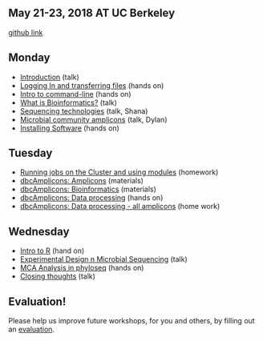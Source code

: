 ## May 21-23, 2018 AT UC Berkeley

[github link](https://github.com/ucdavis-bioinformatics-training/2018-May-Microbial-Community-Analysis-Workshop_UCB)

Monday
----------
* [Introduction](monday/Introduction.pdf) (talk)
* [Logging In and transferring files](monday/logging-in) (hands on)
* [Intro to command-line](monday/command-line-intro) (hands on)
* [What is Bioinformatics?](monday/What_is_Bioinformatics.pdf) (talk)
* [Sequencing technologies]() (talk, Shana)
* [Microbial community amplicons](monday/180521_dps_talk-finalfinal.pdf) (talk, Dylan)
* [Installing Software](monday/installing_software) (hands on)


Tuesday
----------

* [Running jobs on the Cluster and using modules](tuesday/cluster) (homework)
* [dbcAmplicons: Amplicons](tuesday/dbcAmplicons_Amplicons.pdf) (materials)
* [dbcAmplicons: Bioinformatics](tuesday/dbcAmplicons_Bioinformatics.pdf) (materials)
* [dbcAmplicons: Data processing](tuesday/dbcAmplicons_commands) (hands on)
* [dbcAmplicons: Data processing - all amplicons](tuesday/dbcAmplicons_commands_all_amplicons) (home work)

Wednesday
----------

* [Intro to R](wednesday/Intro2R.md) (hand on)
* [Experimental Design n Microbial Sequencing](wednesday/Experimental_Design.pdf) (talk)
* [MCA Analysis in phyloseq](wednesday/MCA_Workshop_R/phyloseq) (hands on)
* [Closing thoughts](wednesday/Closing_Thoughts.pdf) (talk)

Evaluation!
----------

Please help us improve future workshops, for you and others, by filling out an [evaluation]().
